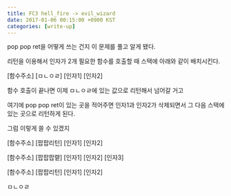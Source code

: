 ```yaml
---
title: FC3 hell_fire -> evil_wizard
date: 2017-01-06 00:15:00 +0900 KST
categories: [write-up]
---
```


pop pop ret을 어떻게 쓰는 건지 이 문제를 풀고 알게 됐다.

리턴을 이용해서 인자가 2개 필요한 함수를 호출할 때 스택에 아래와 같이 배치시킨다.

[함수주소] [ㅁㄴㅇㄹ] [인자1] [인자2]

함수 호출이 끝나면 이제 ㅁㄴㅇㄹ에 있는 값으로 리턴해서 넘어갈 거고

여기에 pop pop ret이 있는 곳을 적어주면 인자1과 인자2가 삭제되면서
그 다음 스택에 있는 곳으로 리턴하게 된다.

그럼 이렇게 쓸 수 있겠지

[함수주소] [팝팝리턴] [인자1] [인자2]

[함수주소] [팝팝팝렡] [인자1] [인자2] [인자3]

[함수주소] [팝팝리턴] [인자1] [인자2]

ㅁㄴㅇㄹ
